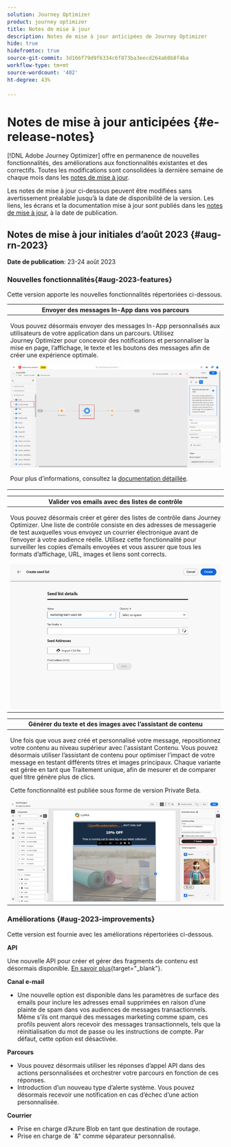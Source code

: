 ```yaml
---
solution: Journey Optimizer
product: journey optimizer
title: Notes de mise à jour
description: Notes de mise à jour anticipées de Journey Optimizer
hide: true
hidefromtoc: true
source-git-commit: 3d166f79d9f6334c6f873ba3eecd264a60b8f4ba
workflow-type: tm+mt
source-wordcount: '402'
ht-degree: 43%

---
```


# Notes de mise à jour anticipées {#e-release-notes}

[!DNL Adobe Journey Optimizer] offre en permanence de nouvelles fonctionnalités, des améliorations aux fonctionnalités existantes et des correctifs. Toutes les modifications sont consolidées la dernière semaine de chaque mois dans les [notes de mise à jour](release-notes.md).

Les notes de mise à jour ci-dessous peuvent être modifiées sans avertissement préalable jusqu’à la date de disponibilité de la version. Les liens, les écrans et la documentation mise à jour sont publiés dans les [notes de mise à jour](release-notes.md), à la date de publication.

## Notes de mise à jour initiales d’août 2023 {#aug-rn-2023}

**Date de publication**: 23-24 août 2023

### Nouvelles fonctionnalités{#aug-2023-features}

Cette version apporte les nouvelles fonctionnalités répertoriées ci-dessous.

<table>
<thead>
<tr>
<th><strong>Envoyer des messages In-App dans vos parcours</strong><br/></th>
</tr>
</thead>
<tbody>
<tr>
<td>
<p>Vous pouvez désormais envoyer des messages In-App personnalisés aux utilisateurs de votre application dans un parcours. Utilisez Journey Optimizer pour concevoir des notifications et personnaliser la mise en page, l’affichage, le texte et les boutons des messages afin de créer une expérience optimale.</p>
<img src="assets/in_app_journey_1.png"/>
<p>Pour plus d’informations, consultez la <a href="../in-app/get-started-in-app.md">documentation détaillée</a>.</p>
</tr>
</tbody>
</table>


<table>
<thead>
<tr>
<th><strong>Valider vos emails avec des listes de contrôle</strong><br/></th>
</tr>
</thead>
<tbody>
<tr>
<td>
<p>Vous pouvez désormais créer et gérer des listes de contrôle dans Journey Optimizer. Une liste de contrôle consiste en des adresses de messagerie de test auxquelles vous envoyez un courrier électronique avant de l’envoyer à votre audience réelle. Utilisez cette fonctionnalité pour surveiller les copies d’emails envoyées et vous assurer que tous les formats d’affichage, URL, images et liens sont corrects.</p>
<img src="../configuration/assets/seed-list-details.png">
<!--p>For more information, refer to the <a href="../audience/get-started-audience-orchestration.md">detailed documentation</a>.</p-->
</td>
</tr>
</tbody>
</table>


<table>
<thead>
<tr>
<th><strong>Générer du texte et des images avec l’assistant de contenu</strong><br/></th>
</tr>
</thead>
<tbody>
<tr>
<td>
<p>Une fois que vous avez créé et personnalisé votre message, repositionnez votre contenu au niveau supérieur avec l'assistant Contenu. Vous pouvez désormais utiliser l’assistant de contenu pour optimiser l’impact de votre message en testant différents titres et images principaux. Chaque variante est gérée en tant que Traitement unique, afin de mesurer et de comparer quel titre génère plus de clics.</p>
<p>Cette fonctionnalité est publiée sous forme de version Private Beta.</p>
<img src="assets/gen-ai-image-2.png"/>
<!--p>For more information, refer to the <a href="../start/search-filter-categorize.md#tags">detailed documentation</a>.</p-->
</td>
</tr>
</tbody>
</table>



### Améliorations {#aug-2023-improvements}

Cette version est fournie avec les améliorations répertoriées ci-dessous.

**API**

Une nouvelle API pour créer et gérer des fragments de contenu est désormais disponible. [En savoir plus](https://developer.adobe.com/journey-optimizer-apis/references/content-templates/#tag/Content-fragment-API){target="_blank"}.

**Canal e-mail**

* Une nouvelle option est disponible dans les paramètres de surface des emails pour inclure les adresses email supprimées en raison d’une plainte de spam dans vos audiences de messages transactionnels. Même s’ils ont marqué des messages marketing comme spam, ces profils peuvent alors recevoir des messages transactionnels, tels que la réinitialisation du mot de passe ou les instructions de compte. Par défaut, cette option est désactivée.

**Parcours**

* Vous pouvez désormais utiliser les réponses d’appel API dans des actions personnalisées et orchestrer votre parcours en fonction de ces réponses.
* Introduction d’un nouveau type d’alerte système. Vous pouvez désormais recevoir une notification en cas d’échec d’une action personnalisée.


**Courrier**

* Prise en charge d’Azure Blob en tant que destination de routage.
* Prise en charge de `&amp;&quot; comme séparateur personnalisé.